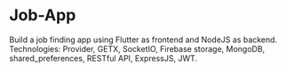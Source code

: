 # Job-App
Build a job finding app using Flutter as frontend and NodeJS as backend.
Technologies: Provider, GETX, SocketIO, Firebase storage, MongoDB, shared_preferences, RESTful API, ExpressJS, JWT.
